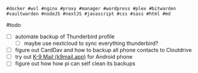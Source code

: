 ```
#docker #wsl #nginx #proxy #manager #wordpress #plex #bitwarden #vaultwarden #nodeJS #nextJS #javascript #css #sass #html #md
```

#todo 
- [ ] automate backup of Thunderbird profile
	- [ ] maybe use nextcloud to sync everything thunderbird?
- [ ] figure out CardDav and how to backup all phone contacts to Cloutdrive
- [ ] try out [K-9 Mail (k9mail.app)](https://k9mail.app/) for Android phone
- [ ] figure out how how pi can self clean its backups 